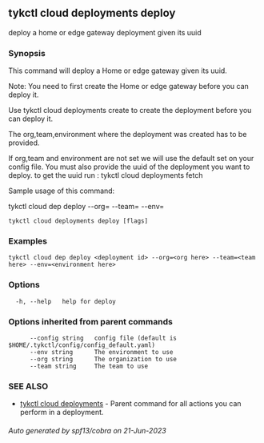 ## tykctl cloud deployments deploy

deploy a home or edge gateway deployment given its uuid

### Synopsis


This command will deploy a Home or edge gateway given its uuid.

Note: You need to first create the Home or edge gateway before you can deploy it.

Use tykctl cloud deployments create to create the deployment before you can deploy it.

The org,team,environment where the deployment was created has to be provided.

If org,team and environment are not set we will use the default set on your config file. 
You must also provide the uuid of the deployment you want to deploy.
to get the uuid run : tykctl cloud deployments fetch

Sample usage of this command:

tykctl cloud dep deploy <deployment id> --org=<org here> --team=<team here> --env=<environment here> 


```
tykctl cloud deployments deploy [flags]
```

### Examples

```
tykctl cloud dep deploy <deployment id> --org=<org here> --team=<team here> --env=<environment here> 
```

### Options

```
  -h, --help   help for deploy
```

### Options inherited from parent commands

```
      --config string   config file (default is $HOME/.tykctl/config/config_default.yaml)
      --env string      The environment to use
      --org string      The organization to use
      --team string     The team to use
```

### SEE ALSO

* [tykctl cloud deployments](tykctl_cloud_deployments.md)	 - Parent command for all actions you can perform in a deployment.

###### Auto generated by spf13/cobra on 21-Jun-2023
